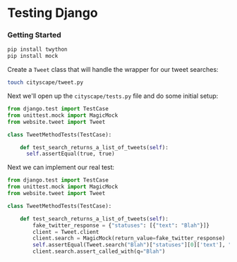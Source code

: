 # Testing Django

### Getting Started

```sh
pip install twython
pip install mock
```

Create a `Tweet` class that will handle the wrapper for our tweet searches:

```sh
touch cityscape/tweet.py
```

Next we'll open up the `cityscape/tests.py` file and do some initial setup:

```py
from django.test import TestCase
from unittest.mock import MagicMock
from website.tweet import Tweet

class TweetMethodTests(TestCase):

    def test_search_returns_a_list_of_tweets(self):
      self.assertEqual(true, true)

```

Next we can implement our real test:

```py
from django.test import TestCase
from unittest.mock import MagicMock
from website.tweet import Tweet

class TweetMethodTests(TestCase):

    def test_search_returns_a_list_of_tweets(self):
        fake_twitter_response = {"statuses": [{"text": "Blah"}]}
        client = Tweet.client
        client.search = MagicMock(return_value=fake_twitter_response)
        self.assertEqual(Tweet.search("Blah")["statuses"][0]['text'], "Blah")
        client.search.assert_called_with(q="Blah")
```
